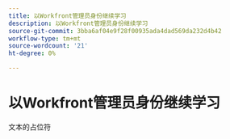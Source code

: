 ```yaml
---
title: 以Workfront管理员身份继续学习
description: 以Workfront管理员身份继续学习
source-git-commit: 3bba6af04e9f28f00935ada4dad569da232d4b42
workflow-type: tm+mt
source-wordcount: '21'
ht-degree: 0%

---
```


# 以Workfront管理员身份继续学习

文本的占位符
